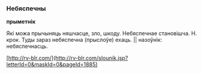 ### Небяспечны
**прыметнік**

Які можа прычыняць няшчасце, зло, шкоду. Небяспечнае становішча. Н. крок. Туды зараз небяспечна (прыслоўе) ехаць. || назоўнік: небяспечнасць.

<a rel="author">[http://rv-blr.com/](http://rv-blr.com/slounik.jsp?letterId=0&maskId=0&pageId=1885)</a>
